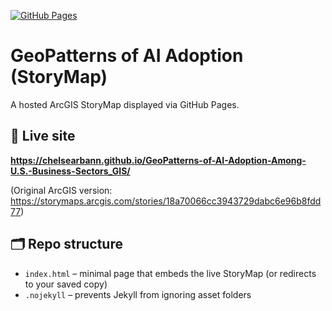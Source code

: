 [![GitHub Pages](https://img.shields.io/badge/View-GitHub%20Pages-blue)](https://chelsearbann.github.io/GeoPatterns-of-AI-Adoption-Among-U.S.-Business-Sectors_GIS/)

# GeoPatterns of AI Adoption (StoryMap)

A hosted ArcGIS StoryMap displayed via GitHub Pages.

## 🔗 Live site
**https://chelsearbann.github.io/GeoPatterns-of-AI-Adoption-Among-U.S.-Business-Sectors_GIS/**

(Original ArcGIS version: https://storymaps.arcgis.com/stories/18a70066cc3943729dabc6e96b8fdd77)

## 🗂 Repo structure
- `index.html` – minimal page that embeds the live StoryMap (or redirects to your saved copy)
- `.nojekyll` – prevents Jekyll from ignoring asset folders

